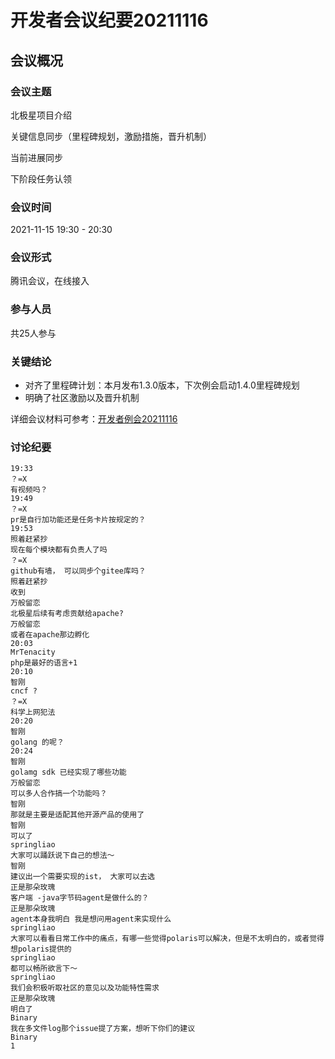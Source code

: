 # 开发者会议纪要20211116

## 会议概况

### 会议主题

北极星项目介绍

关键信息同步（里程碑规划，激励措施，晋升机制）

当前进展同步

下阶段任务认领

### 会议时间

2021-11-15 19:30 - 20:30

### 会议形式

腾讯会议，在线接入

### 参与人员

共25人参与

### 关键结论

- 对齐了里程碑计划：本月发布1.3.0版本，下次例会启动1.4.0里程碑规划
- 明确了社区激励以及晋升机制

详细会议材料可参考：[开发者例会20211116](https://github.com/polarismesh/website/tree/main/docs/zh/doc/开源社区/开发者会议/会议资料/开发者例会20211116.pdf)

### 讨论纪要

```
19:33
？=X
有视频吗？
19:49
？=X
pr是自行加功能还是任务卡片按规定的？
19:53
照着赶紧抄
现在每个模块都有负责人了吗
？=X
github有墙， 可以同步个gitee库吗？
照着赶紧抄
收到
万般留恋
北极星后续有考虑贡献给apache?
万般留恋
或者在apache那边孵化
20:03
MrTenacity
php是最好的语言+1
20:10
智刚
cncf ?
？=X
科学上网犯法
20:20
智刚
golang 的呢？
20:24
智刚
golamg sdk 已经实现了哪些功能
万般留恋
可以多人合作搞一个功能吗？
智刚
那就是主要是适配其他开源产品的使用了
智刚
可以了 
springliao
大家可以踊跃说下自己的想法～
智刚
建议出一个需要实现的ist， 大家可以去选
正是那朵玫瑰
客户端 -java字节码agent是做什么的？
正是那朵玫瑰
agent本身我明白 我是想问用agent来实现什么
springliao
大家可以看看日常工作中的痛点，有哪一些觉得polaris可以解决，但是不太明白的，或者觉得想polaris提供的
springliao
都可以畅所欲言下～
springliao
我们会积极听取社区的意见以及功能特性需求
正是那朵玫瑰
明白了
Binary
我在多文件log那个issue提了方案，想听下你们的建议
Binary
1
```
